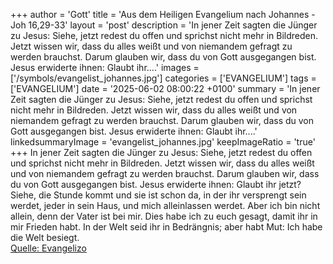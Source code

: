 +++
author = 'Gott'
title = 'Aus dem Heiligen Evangelium nach Johannes - Joh 16,29-33'
layout = 'post'
description = 'In jener Zeit sagten die Jünger zu Jesus: Siehe, jetzt redest du offen und sprichst nicht mehr in Bildreden. Jetzt wissen wir, dass du alles weißt und von niemandem gefragt zu werden brauchst. Darum glauben wir, dass du von Gott ausgegangen bist. Jesus erwiderte ihnen: Glaubt ihr....'
images = ['/symbols/evangelist_johannes.jpg']
categories = ['EVANGELIUM']
tags = ['EVANGELIUM']
date = '2025-06-02 08:00:22 +0100'
summary = 'In jener Zeit sagten die Jünger zu Jesus: Siehe, jetzt redest du offen und sprichst nicht mehr in Bildreden. Jetzt wissen wir, dass du alles weißt und von niemandem gefragt zu werden brauchst. Darum glauben wir, dass du von Gott ausgegangen bist. Jesus erwiderte ihnen: Glaubt ihr....'
linkedsummaryImage = 'evangelist_johannes.jpg'
keepImageRatio = 'true'
+++
In jener Zeit sagten die Jünger zu Jesus: Siehe, jetzt redest du offen und sprichst nicht mehr in Bildreden.
Jetzt wissen wir, dass du alles weißt und von niemandem gefragt zu werden brauchst. Darum glauben wir, dass du von Gott ausgegangen bist.
Jesus erwiderte ihnen: Glaubt ihr jetzt?
Siehe, die Stunde kommt und sie ist schon da, in der ihr versprengt sein werdet, jeder in sein Haus, und mich alleinlassen werdet.<!--more--> Aber ich bin nicht allein, denn der Vater ist bei mir.
Dies habe ich zu euch gesagt, damit ihr in mir Frieden habt. In der Welt seid ihr in Bedrängnis; aber habt Mut: Ich habe die Welt besiegt.<br> [Quelle: Evangelizo](https://evangeliumtagfuertag.org/DE/gospel)